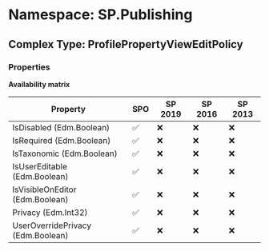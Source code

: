 # Namespace: SP.Publishing

## Complex Type: ProfilePropertyViewEditPolicy

### Properties

**Availability matrix**

Property | SPO | SP 2019 | SP 2016 | SP 2013
----------|-----|---------|---------|--------
IsDisabled (Edm.Boolean) | ✅ | ❌ | ❌ | ❌
IsRequired (Edm.Boolean) | ✅ | ❌ | ❌ | ❌
IsTaxonomic (Edm.Boolean) | ✅ | ❌ | ❌ | ❌
IsUserEditable (Edm.Boolean) | ✅ | ❌ | ❌ | ❌
IsVisibleOnEditor (Edm.Boolean) | ✅ | ❌ | ❌ | ❌
Privacy (Edm.Int32) | ✅ | ❌ | ❌ | ❌
UserOverridePrivacy (Edm.Boolean) | ✅ | ❌ | ❌ | ❌
